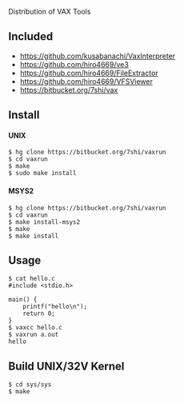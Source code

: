Distribution of VAX Tools

## Included

* https://github.com/kusabanachi/VaxInterpreter
* https://github.com/hiro4669/ve3
* https://github.com/hiro4669/FileExtractor
* https://github.com/hiro4669/VFSViewer
* https://bitbucket.org/7shi/vax

## Install

#### UNIX

```
$ hg clone https://bitbucket.org/7shi/vaxrun
$ cd vaxrun
$ make
$ sudo make install
```

#### MSYS2

```
$ hg clone https://bitbucket.org/7shi/vaxrun
$ cd vaxrun
$ make install-msys2
$ make
$ make install
```

## Usage

```
$ cat hello.c
#include <stdio.h>

main() {
    printf("hello\n");
    return 0;
}
$ vaxcc hello.c
$ vaxrun a.out
hello
```

## Build UNIX/32V Kernel

```
$ cd sys/sys
$ make
```
